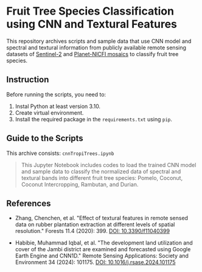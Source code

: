 # Fruit Tree Species Classification using CNN and Textural Features 

This repository archives scripts and sample data that use CNN model and spectral and textural information from publicly available remote sensing datasets of [Sentinel-2](https://dataspace.copernicus.eu/explore-data/data-collections/sentinel-data/sentinel-2) and [Planet-NICFI mosaics](https://developers.google.com/earth-engine/datasets/catalog/projects_planet-nicfi_assets_basemaps_asia) to classify fruit tree species.

## Instruction ##
Before running the scripts, you need to:
1. Instal Python at least version 3.10.
2. Create virtual environment.
3. Install the required package in the `requirements.txt` using `pip`.

## Guide to the Scripts ##
This archive consists:
`cnnTropiTrees.ipynb`

>This Jupyter Notebook includes codes to load the trained CNN model and sample data to classify the normalized data of spectral and textural bands into different fruit tree species: Pomelo, Coconut, Coconut Intercropping, Rambutan, and Durian. 

## References 
* Zhang, Chenchen, et al. "Effect of textural features in remote sensed data on rubber plantation extraction at different levels of spatial resolution." Forests 11.4 (2020): 399. [DOI: 10.3390/f11040399](https://doi.org/10.3390/f11040399)

* Habibie, Muhammad Iqbal, et al. "The development land utilization and cover of the Jambi district are examined and forecasted using Google Earth Engine and CNN1D." Remote Sensing Applications: Society and Environment 34 (2024): 101175. [DOI: 10.1016/j.rsase.2024.101175](https://doi.org/10.1016/j.rsase.2024.101175)


